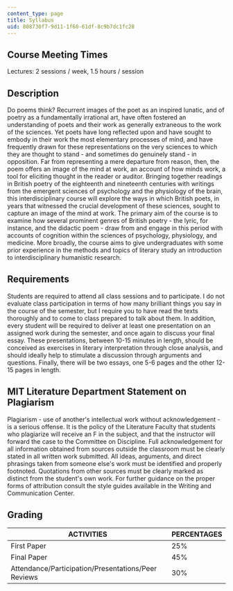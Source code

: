 ```yaml
---
content_type: page
title: Syllabus
uid: 808730f7-9d11-1f60-61df-8c9b7dc1fc28
---
```


Course Meeting Times
--------------------

Lectures: 2 sessions / week, 1.5 hours / session

Description
-----------

Do poems think? Recurrent images of the poet as an inspired lunatic, and of poetry as a fundamentally irrational art, have often fostered an understanding of poets and their work as generally extraneous to the work of the sciences. Yet poets have long reflected upon and have sought to embody in their work the most elementary processes of mind, and have frequently drawn for these representations on the very sciences to which they are thought to stand - and sometimes do genuinely stand - in opposition. Far from representing a mere departure from reason, then, the poem offers an image of the mind at work, an account of how minds work, a tool for eliciting thought in the reader or auditor. Bringing together readings in British poetry of the eighteenth and nineteenth centuries with writings from the emergent sciences of psychology and the physiology of the brain, this interdisciplinary course will explore the ways in which British poets, in years that witnessed the crucial development of these sciences, sought to capture an image of the mind at work. The primary aim of the course is to examine how several prominent genres of British poetry - the lyric, for instance, and the didactic poem - draw from and engage in this period with accounts of cognition within the sciences of psychology, physiology, and medicine. More broadly, the course aims to give undergraduates with some prior experience in the methods and topics of literary study an introduction to interdisciplinary humanistic research.

Requirements
------------

Students are required to attend all class sessions and to participate. I do not evaluate class participation in terms of how many brilliant things you say in the course of the semester, but I require you to have read the texts thoroughly and to come to class prepared to talk about them. In addition, every student will be required to deliver at least one presentation on an assigned work during the semester, and once again to discuss your final essay. These presentations, between 10-15 minutes in length, should be conceived as exercises in literary interpretation through close analysis, and should ideally help to stimulate a discussion through arguments and questions. Finally, there will be two essays, one 5-6 pages and the other 12-15 pages in length.

MIT Literature Department Statement on Plagiarism
-------------------------------------------------

Plagiarism - use of another's intellectual work without acknowledgement - is a serious offense. It is the policy of the Literature Faculty that students who plagiarize will receive an F in the subject, and that the instructor will forward the case to the Committee on Discipline. Full acknowledgement for all information obtained from sources outside the classroom must be clearly stated in all written work submitted. All ideas, arguments, and direct phrasings taken from someone else's work must be identified and properly footnoted. Quotations from other sources must be clearly marked as distinct from the student's own work. For further guidance on the proper forms of attribution consult the style guides available in the Writing and Communication Center.

Grading
-------

| ACTIVITIES | PERCENTAGES |
| --- | --- |
| First Paper | 25% |
| Final Paper | 45% |
| Attendance/Participation/Presentations/Peer Reviews | 30%